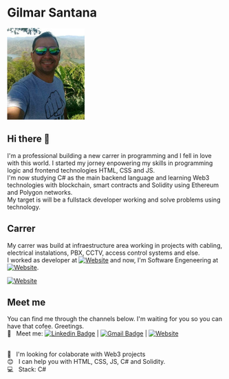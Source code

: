 # Gilmar Santana

![](./perfil_git.jpg)

## Hi there 👋
I'm a professional building a new carrer in programming and I fell in love with this world.
I started my jorney enpowering my skills in programming logic and frontend  technologies HTML, CSS and JS.<br>
I'm now studying C# as the main backend language and learning Web3 technologies with blockchain, smart contracts and Solidity using Ethereum and Polygon networks.<br>
My target is will be a fullstack developer working and solve problems using technology.

## Carrer
My carrer was build at infraestructure area working in projects with cabling, electrical instalations, PBX, CCTV, access control systems and else.<br>
I worked as developer at  [![Website](https://img.shields.io/website?down_color=green&up_message=ECOSistemas&url=https%3A%2F%2Fwww.gilmarsantana.com)](https://www.ecosistemas.com.br)  and now, I'm Software Engeneering at [![Website](https://img.shields.io/website?down_color=blue&up_message=Senac&url=https%3A%2F%2Fwww.gilmarsantana.com)](https://www.rj.senac.br).

[![Website](https://img.shields.io/badge/website-Senac-orange)](https://rj.senac.br)


## Meet me
You can find me through the channels below. I'm waiting for you so you can have that cofee.
Greetings.
 <br/> :email: &nbsp; Meet me: [![Linkedin Badge](https://img.shields.io/badge/-GilmarSantana-blue?style=flat-square&logo=Linkedin&logoColor=white&link=https://www.linkedin.com/in/gilmarribeirosantana/)](https://www.linkedin.com/in/gilmarribeirosantana/) 
| 
[![Gmail Badge](https://img.shields.io/badge/-gilmar.ribeiro.santana@gmail.com-c14438?style=flat-square&logo=Gmail&logoColor=white&link=mailto:gilmar.ribeiro.santana@gmail.com)](mailto:gilmar.ribeiro.santana@gmail.com)
|
[![Website](https://img.shields.io/website?down_color=red&up_message=Gilmar&url=https%3A%2F%2Fwww.gilmarsantana.com)](https://www.gilmarsantana.com)

 <br/> :purple_heart: &nbsp; I'm looking for colaborate with Web3 projects
 <br/> :blush: &nbsp; I can help you with HTML, CSS, JS, C# and Solidity.
 <br/> :computer: &nbsp; Stack: C#

